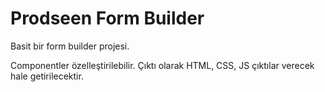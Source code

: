 # Prodseen Form Builder
Basit bir form builder projesi.

Componentler özelleştirilebilir.
Çıktı olarak HTML, CSS, JS çıktılar verecek hale getirilecektir.
